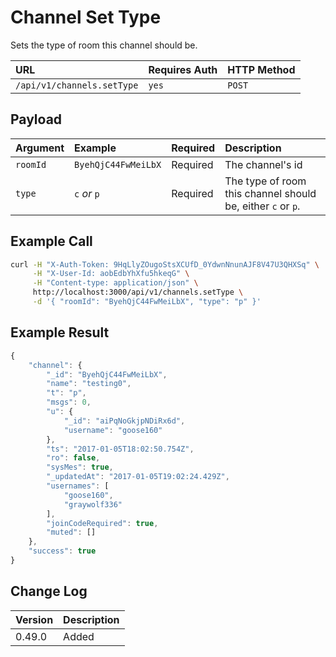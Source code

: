 # Channel Set Type

Sets the type of room this channel should be.

| URL | Requires Auth | HTTP Method |
| :--- | :--- | :--- |
| `/api/v1/channels.setType` | `yes` | `POST` |

## Payload

| Argument | Example | Required | Description |
| :--- | :--- | :--- | :--- |
| `roomId` | `ByehQjC44FwMeiLbX` | Required | The channel's id |
| `type` | `c` _or_ `p` | Required | The type of room this channel should be, either `c` or `p`. |

## Example Call

```bash
curl -H "X-Auth-Token: 9HqLlyZOugoStsXCUfD_0YdwnNnunAJF8V47U3QHXSq" \
     -H "X-User-Id: aobEdbYhXfu5hkeqG" \
     -H "Content-type: application/json" \
     http://localhost:3000/api/v1/channels.setType \
     -d '{ "roomId": "ByehQjC44FwMeiLbX", "type": "p" }'
```

## Example Result

```javascript
{
    "channel": {
        "_id": "ByehQjC44FwMeiLbX",
        "name": "testing0",
        "t": "p",
        "msgs": 0,
        "u": {
            "_id": "aiPqNoGkjpNDiRx6d",
            "username": "goose160"
        },
        "ts": "2017-01-05T18:02:50.754Z",
        "ro": false,
        "sysMes": true,
        "_updatedAt": "2017-01-05T19:02:24.429Z",
        "usernames": [
            "goose160",
            "graywolf336"
        ],
        "joinCodeRequired": true,
        "muted": []
    },
    "success": true
}
```

## Change Log

| Version | Description |
| :--- | :--- |
| 0.49.0 | Added |

